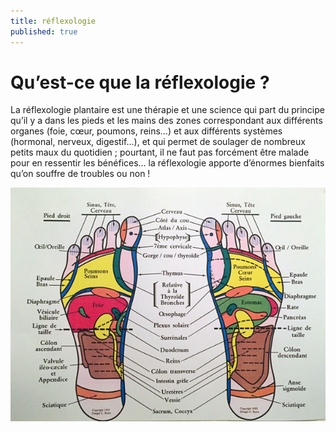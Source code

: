 ```yaml
---
title: réflexologie
published: true
---
```



# Qu’est-ce que la réflexologie ?

La réflexologie plantaire est une thérapie et une science qui part du principe qu’il y a dans les pieds et les mains des zones correspondant aux différents organes (foie, cœur, poumons, reins…) et aux différents systèmes (hormonal, nerveux, digestif…), et qui permet de soulager de nombreux petits maux du quotidien ; pourtant, il ne faut pas forcément être malade pour en ressentir les bénéfices… la réflexologie apporte d’énormes bienfaits qu’on souffre de troubles ou non !

![](./images/pied.png)